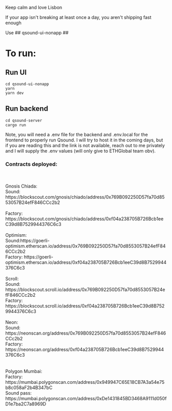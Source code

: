 Keep calm and love Lisbon

If your app isn't breaking at least once a day, you aren't shipping fast enough

Use ## qsound-ui-nonapp ##

# To run:

## Run UI

```
cd qsound-ui-nonapp
yarn
yarn dev
```

## Run backend

```
cd qsound-server
cargo run
```

 Note, you will need a .env file for the backend and .env.local for the frontend to properly run Qsound. I will try to host it in the coming days, but if you are reading this and the link is not available, reach out to me privately and I will supply the .env values (will only give to ETHGlobal team obv).

### Contracts deployed:
</br>
</br>
Gnosis Chiada: </br>
Sound: https://blockscout.com/gnosis/chiado/address/0x769B092250D57fa70d8553057B24efF846CCc2b2 </br>
</br>
Factory: https://blockscout.com/gnosis/chiado/address/0xf04a238705B726Bcb1eeC39d8B7529944376C6c3 </br>
</br>
Optimism: </br>
Sound:https://goerli-optimism.etherscan.io/address/0x769B092250D57fa70d8553057B24efF846CCc2b2 </br>
Factory: https://goerli-optimism.etherscan.io/address/0xf04a238705B726Bcb1eeC39d8B7529944376C6c3 </br>
</br>
Scroll: </br>
Sound: https://blockscout.scroll.io/address/0x769B092250D57fa70d8553057B24efF846CCc2b2 </br>
Factory: https://blockscout.scroll.io/address/0xf04a238705B726Bcb1eeC39d8B7529944376C6c3 </br>
</br>
Neon: </br>
Sound: https://neonscan.org/address/0x769B092250D57fa70d8553057B24efF846CCc2b2 </br>
Factory: https://neonscan.org/address/0xf04a238705B726Bcb1eeC39d8B7529944376C6c3 </br>
</br>
</br>
Polygon Mumbai: </br>
Factory: https://mumbai.polygonscan.com/address/0x949947C65E18CB7A3a54e75b8c058aF2b4B347bC </br>
Sound pass: https://mumbai.polygonscan.com/address/0xDe1431845BD3468A9111d050fD1e7ba2C7a8969D </br>




